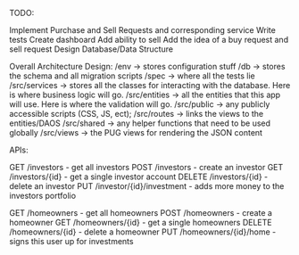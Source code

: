 TODO:

Implement Purchase and Sell Requests and corresponding service
Write tests
Create dashboard
Add ability to sell
    Add the idea of a buy request and sell request
Design Database/Data Structure


Overall Architecture Design:
/env -> stores configuration stuff
/db -> stores the schema and all migration scripts
/spec -> where all the tests lie
/src/services -> stores all the classes for interacting with the database. Here is where business logic will go.
/src/entities -> all the entities that this app will use. Here is where the validation will go.
/src/public -> any publicly accessible scripts (CSS, JS, ect);
/src/routes -> links the views to the entities/DAOS
/src/shared -> any helper functions that need to be used globally
/src/views -> the PUG views for rendering the JSON content


APIs:

GET /investors                  - get all investors 
POST /investors                 - create an investor
GET /investors/{id}             - get a single investor account
DELETE /investors/{id}          - delete an investor
PUT /investor/{id}/investment   - adds more money to the investors portfolio

GET /homeowners                 - get all homeowners
POST /homeowners                - create a homeowner
GET /homeowners/{id}            - get a single homeowners
DELETE /homeowners/{id}         - delete a homeowner
PUT /homeowners/{id}/home       - signs this user up for investments